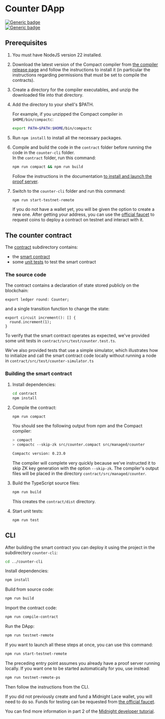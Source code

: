 # Counter DApp

[![Generic badge](https://img.shields.io/badge/Compact%20Compiler-0.23.0-1abc9c.svg)](https://shields.io/)  
[![Generic badge](https://img.shields.io/badge/TypeScript-5.8.3-blue.svg)](https://shields.io/)

## Prerequisites

1. You must have NodeJS version 22 installed.
2. Download the latest version of the Compact compiler from [the compiler release page](https://docs.midnight.network/relnotes/compact) and follow the instructions to install it (in particular the instructions regarding permissions that must be set to compile the contracts).
3. Create a directory for the compiler executables, and unzip the downloaded file into that directory.
4. Add the directory to your shell's $PATH.

   For example, if you unzipped the Compact compiler in `$HOME/bin/compactc`:

   ```sh
   export PATH=$PATH:$HOME/bin/compactc
   ```

5. Run `npm install` to install all the necessary packages.
6. Compile and build the code in the `contract` folder before running the code in the `counter-cli` folder.  
   In the `contract` folder, run this command:

   ```sh
   npm run compact && npm run build
   ```

   Follow the instructions in the documentation [to install and launch the proof server](https://docs.midnight.network/develop/tutorial/using/proof-server).

7. Switch to the `counter-cli` folder and run this command:

   ```sh
   npm run start-testnet-remote
   ```

   If you do not have a wallet yet, you will be given the option to create a new one. After getting your address, you can use the [official faucet](https://faucet.testnet-02.midnight.network/) to request coins to deploy a contract on testnet and interact with it.

## The counter contract

The [contract](contract) subdirectory contains:

- the [smart contract](contract/src/counter.compact)
- some [unit tests](contract/src/test/counter.test.ts) to test the smart contract

### The source code

The contract contains a declaration of state stored publicly on the blockchain:

```compact
export ledger round: Counter;
```

and a single transition function to change the state:

```compact
export circuit increment(): [] {
  round.increment(1);
}
```

To verify that the smart contract operates as expected,
we've provided some unit tests in `contract/src/test/counter.test.ts`.

We've also provided tests that use a simple simulator, which illustrates
how to initialize and call the smart contract code locally without running a node in `contract/src/test/counter-simulator.ts`

### Building the smart contract

1. Install dependencies:

   ```sh
   cd contract
   npm install
   ```

2. Compile the contract:

   ```sh
   npm run compact
   ```

   You should see the following output from npm and the Compact compiler:

   ```sh
   > compact
   > compactc --skip-zk src/counter.compact src/managed/counter

   Compactc version: 0.23.0
   ```

   The compiler will complete very quickly because we've instructed it to skip ZK key generation with the option `--skip-zk`. The compiler's output files will be placed in the directory `contract/src/managed/counter`.

3. Build the TypeScript source files:

   ```sh
   npm run build
   ```

   This creates the `contract/dist` directory.

4. Start unit tests:
   ```sh
   npm run test
   ```

## CLI

After building the smart contract you can deploy it using the project in the subdirectory `counter-cli`:

```sh
cd ../counter-cli
```

Install dependencies:

```sh
npm install
```

Build from source code:

```sh
npm run build
```

Import the contract code:

```sh
npm run compile-contract
```

Run the DApp:

```sh
npm run testnet-remote
```

If you want to launch all these steps at once, you can use this command:

```sh
npm run start-testnet-remote
```

The preceding entry point assumes you already have a proof server running locally.
If you want one to be started automatically for you, use instead:

```sh
npm run testnet-remote-ps
```

Then follow the instructions from the CLI.

If you did not previously create and fund a Midnight Lace wallet, you will need to do so. Funds for testing can be requested from [the official faucet](https://faucet.testnet-02.midnight.network/).

You can find more information in part 2 of the [Midnight developer tutorial](https://docs.midnight.network/develop/tutorial/building).
